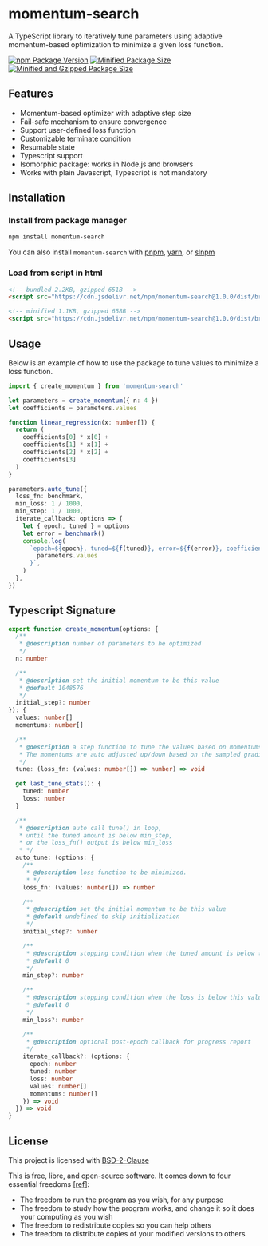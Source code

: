 # momentum-search

A TypeScript library to iteratively tune parameters using adaptive momentum-based optimization to minimize a given loss function.

[![npm Package Version](https://img.shields.io/npm/v/momentum-search)](https://www.npmjs.com/package/momentum-search)
[![Minified Package Size](https://img.shields.io/bundlephobia/min/momentum-search)](https://bundlephobia.com/package/momentum-search)
[![Minified and Gzipped Package Size](https://img.shields.io/bundlephobia/minzip/momentum-search)](https://bundlephobia.com/package/momentum-search)

## Features

- Momentum-based optimizer with adaptive step size
- Fail-safe mechanism to ensure convergence
- Support user-defined loss function
- Customizable terminate condition
- Resumable state
- Typescript support
- Isomorphic package: works in Node.js and browsers
- Works with plain Javascript, Typescript is not mandatory

## Installation

### Install from package manager

```bash
npm install momentum-search
```

You can also install `momentum-search` with [pnpm](https://pnpm.io/), [yarn](https://yarnpkg.com/), or [slnpm](https://github.com/beenotung/slnpm)

### Load from script in html

```html
<!-- bundled 2.2KB, gzipped 651B -->
<script src="https://cdn.jsdelivr.net/npm/momentum-search@1.0.0/dist/browser.js"></script>

<!-- minified 1.1KB, gzipped 658B -->
<script src="https://cdn.jsdelivr.net/npm/momentum-search@1.0.0/dist/browser.js"></script>
```

## Usage

Below is an example of how to use the package to tune values to minimize a loss function.

```typescript
import { create_momentum } from 'momentum-search'

let parameters = create_momentum({ n: 4 })
let coefficients = parameters.values

function linear_regression(x: number[]) {
  return (
    coefficients[0] * x[0] +
    coefficients[1] * x[1] +
    coefficients[2] * x[2] +
    coefficients[3]
  )
}

parameters.auto_tune({
  loss_fn: benchmark,
  min_loss: 1 / 1000,
  min_step: 1 / 1000,
  iterate_callback: options => {
    let { epoch, tuned } = options
    let error = benchmark()
    console.log(
      `epoch=${epoch}, tuned=${f(tuned)}, error=${f(error)}, coefficients=${
        parameters.values
      }`,
    )
  },
})
```

## Typescript Signature

```typescript
export function create_momentum(options: {
  /**
   * @description number of parameters to be optimized
   */
  n: number

  /**
   * @description set the initial momentum to be this value
   * @default 1048576
   */
  initial_step?: number
}): {
  values: number[]
  momentums: number[]

  /**
   * @description a step function to tune the values based on momentums.
   * The momentums are auto adjusted up/down based on the sampled gradient.
   */
  tune: (loss_fn: (values: number[]) => number) => void

  get last_tune_stats(): {
    tuned: number
    loss: number
  }

  /**
   * @description auto call tune() in loop,
   * until the tuned amount is below min_step,
   * or the loss_fn() output is below min_loss
   * */
  auto_tune: (options: {
    /**
     * @description loss function to be minimized.
     * */
    loss_fn: (values: number[]) => number

    /**
     * @description set the initial momentum to be this value
     * @default undefined to skip initialization
     */
    initial_step?: number

    /**
     * @description stopping condition when the tuned amount is below this value
     * @default 0
     */
    min_step?: number

    /**
     * @description stopping condition when the loss is below this value
     * @default 0
     */
    min_loss?: number

    /**
     * @description optional post-epoch callback for progress report
     */
    iterate_callback?: (options: {
      epoch: number
      tuned: number
      loss: number
      values: number[]
      momentums: number[]
    }) => void
  }) => void
}
```

## License

This project is licensed with [BSD-2-Clause](./LICENSE)

This is free, libre, and open-source software. It comes down to four essential freedoms [[ref]](https://seirdy.one/2021/01/27/whatsapp-and-the-domestication-of-users.html#fnref:2):

- The freedom to run the program as you wish, for any purpose
- The freedom to study how the program works, and change it so it does your computing as you wish
- The freedom to redistribute copies so you can help others
- The freedom to distribute copies of your modified versions to others
